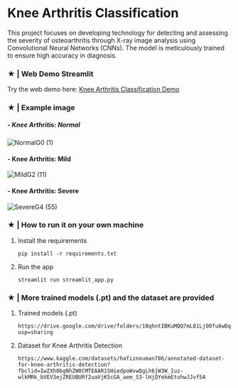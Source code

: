 # Knee Arthritis Classification

   This project focuses on developing technology for detecting and assessing the severity of osteoarthritis through X-ray image analysis using Convolutional Neural Networks (CNNs). The model is meticulously trained to ensure high accuracy in diagnosis.

### ★ | Web Demo Streamlit
Try the web demo here: [Knee Arthritis Classification Demo](https://cnns-kneearthritisclassification.streamlit.app/)

### ★ | Example image
##### - Knee Arthritis: Normal  
![NormalG0 (1)](https://img2.pic.in.th/pic/NormalG0-1.jpg)

#### - Knee Arthritis: Mild  
![MildG2 (11)](https://img2.pic.in.th/pic/MildG2-11.jpg)

#### - Knee Arthritis: Severe  
![SevereG4 (55)](https://img2.pic.in.th/pic/SevereG4-55.jpg)


### ★ | How to run it on your own machine

1. Install the requirements

   ```
   pip install -r requirements.txt
   ```

2. Run the app

   ```
   streamlit run streamlit_app.py
   ```

### ★ | More trained models (.pt) and the dataset are provided

1. Trained models (.pt)

   ```
   https://drive.google.com/drive/folders/10qhntIBKuMQQ7mL81LjO0fu6wDqzGUtp?usp=sharing
   ```

2. Dataset for Knee Arthritis Detection

   ```
   https://www.kaggle.com/datasets/hafiznouman786/annotated-dataset-for-knee-arthritis-detection?fbclid=IwZXh0bgNhZW0CMTEAAR1SHiedpoWvwQgLh6jW3W_Iuz-wlkMRk_bVEV3ejZREUBURf2uaVjK5cGA_aem_S3-lHjQYekmEtuhwJJvf5A
   ```
